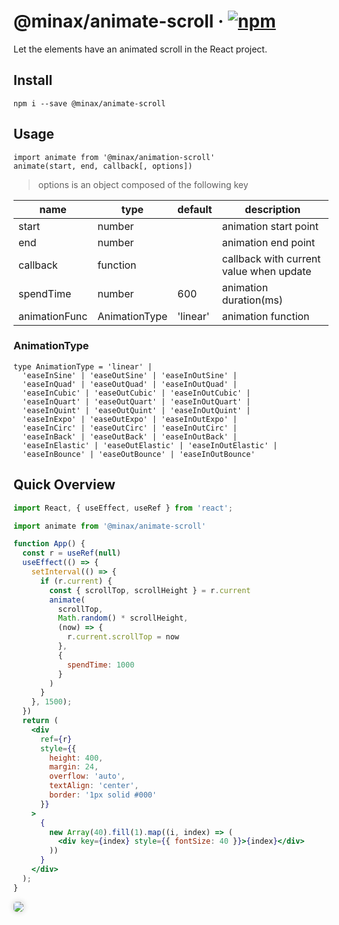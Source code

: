 # @minax/animate-scroll &middot; [![npm](https://img.shields.io/npm/v/@minax/animate-scroll.svg)](https://www.npmjs.com/package/@minax/animate-scroll)
Let the elements have an animated scroll in the React project.

## Install
``` shell
npm i --save @minax/animate-scroll
```

## Usage
```
import animate from '@minax/animation-scroll'
animate(start, end, callback[, options])
```
> options is an object composed of the following key

name|type|default|description
--|--|--|--
start|number||animation start point
end|number||animation end point
callback|function||callback with current value when update
spendTime|number|600|animation duration(ms)
animationFunc|AnimationType|'linear'|animation function

### AnimationType
```
type AnimationType = 'linear' |
  'easeInSine' | 'easeOutSine' | 'easeInOutSine' |
  'easeInQuad' | 'easeOutQuad' | 'easeInOutQuad' |
  'easeInCubic' | 'easeOutCubic' | 'easeInOutCubic' |
  'easeInQuart' | 'easeOutQuart' | 'easeInOutQuart' |
  'easeInQuint' | 'easeOutQuint' | 'easeInOutQuint' |
  'easeInExpo' | 'easeOutExpo' | 'easeInOutExpo' |
  'easeInCirc' | 'easeOutCirc' | 'easeInOutCirc' |
  'easeInBack' | 'easeOutBack' | 'easeInOutBack' |
  'easeInElastic' | 'easeOutElastic' | 'easeInOutElastic' |
  'easeInBounce' | 'easeOutBounce' | 'easeInOutBounce'
```

## Quick Overview
``` jsx
import React, { useEffect, useRef } from 'react';

import animate from '@minax/animate-scroll'

function App() {
  const r = useRef(null)
  useEffect(() => {
    setInterval(() => {
      if (r.current) {
        const { scrollTop, scrollHeight } = r.current
        animate(
          scrollTop,
          Math.random() * scrollHeight,
          (now) => {
            r.current.scrollTop = now
          },
          {
            spendTime: 1000
          }
        )
      }
    }, 1500);
  })
  return (
    <div
      ref={r}
      style={{
        height: 400,
        margin: 24,
        overflow: 'auto',
        textAlign: 'center',
        border: '1px solid #000'
      }}
    >
      {
        new Array(40).fill(1).map((i, index) => (
          <div key={index} style={{ fontSize: 40 }}>{index}</div>
        ))
      }
    </div>
  );
}
```

<p>
  <img src="./docs/images/1.gif" style="border-radius: 5px; box-shadow: 0 0 10px rgba(0, 0, 0, .2)" />
</p>

